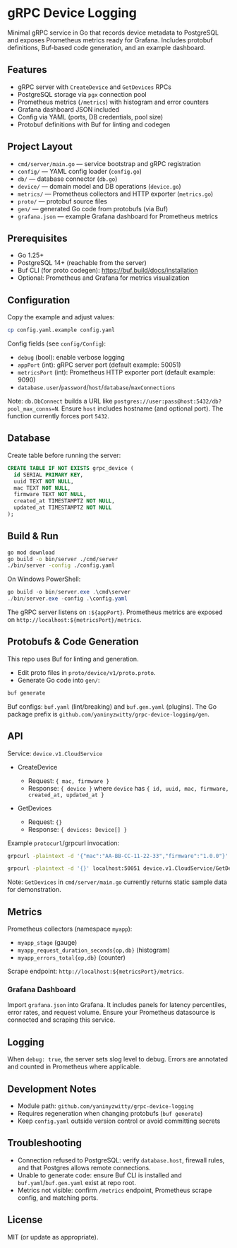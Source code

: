 # gRPC Device Logging

Minimal gRPC service in Go that records device metadata to PostgreSQL and exposes Prometheus metrics ready for Grafana. Includes protobuf definitions, Buf-based code generation, and an example dashboard.

## Features

- gRPC server with `CreateDevice` and `GetDevices` RPCs
- PostgreSQL storage via `pgx` connection pool
- Prometheus metrics (`/metrics`) with histogram and error counters
- Grafana dashboard JSON included
- Config via YAML (ports, DB credentials, pool size)
- Protobuf definitions with Buf for linting and codegen

## Project Layout

- `cmd/server/main.go` — service bootstrap and gRPC registration
- `config/` — YAML config loader (`config.go`)
- `db/` — database connector (`db.go`)
- `device/` — domain model and DB operations (`device.go`)
- `metrics/` — Prometheus collectors and HTTP exporter (`metrics.go`)
- `proto/` — protobuf source files
- `gen/` — generated Go code from protobufs (via Buf)
- `grafana.json` — example Grafana dashboard for Prometheus metrics

## Prerequisites

- Go 1.25+
- PostgreSQL 14+ (reachable from the server)
- Buf CLI (for proto codegen): https://buf.build/docs/installation
- Optional: Prometheus and Grafana for metrics visualization

## Configuration

Copy the example and adjust values:

```bash
cp config.yaml.example config.yaml
```

Config fields (see `config/Config`):

- `debug` (bool): enable verbose logging
- `appPort` (int): gRPC server port (default example: 50051)
- `metricsPort` (int): Prometheus HTTP exporter port (default example: 9090)
- `database.user`/`password`/`host`/`database`/`maxConnections`

Note: `db.DbConnect` builds a URL like `postgres://user:pass@host:5432/db?pool_max_conns=N`. Ensure `host` includes hostname (and optional port). The function currently forces port `5432`.

## Database

Create table before running the server:

```sql
CREATE TABLE IF NOT EXISTS grpc_device (
  id SERIAL PRIMARY KEY,
  uuid TEXT NOT NULL,
  mac TEXT NOT NULL,
  firmware TEXT NOT NULL,
  created_at TIMESTAMPTZ NOT NULL,
  updated_at TIMESTAMPTZ NOT NULL
);
```

## Build & Run

```bash
go mod download
go build -o bin/server ./cmd/server
./bin/server -config ./config.yaml
```

On Windows PowerShell:

```powershell
go build -o bin/server.exe .\cmd\server
./bin/server.exe -config .\config.yaml
```

The gRPC server listens on `:${appPort}`. Prometheus metrics are exposed on `http://localhost:${metricsPort}/metrics`.

## Protobufs & Code Generation

This repo uses Buf for linting and generation.

- Edit proto files in `proto/device/v1/proto.proto`.
- Generate Go code into `gen/`:

```bash
buf generate
```

Buf configs: `buf.yaml` (lint/breaking) and `buf.gen.yaml` (plugins). The Go package prefix is `github.com/yaninyzwitty/grpc-device-logging/gen`.

## API

Service: `device.v1.CloudService`

- CreateDevice

  - Request: `{ mac, firmware }`
  - Response: `{ device }` where `device` has `{ id, uuid, mac, firmware, created_at, updated_at }`

- GetDevices
  - Request: `{}`
  - Response: `{ devices: Device[] }`

Example `protocurl`/grpcurl invocation:

```bash
grpcurl -plaintext -d '{"mac":"AA-BB-CC-11-22-33","firmware":"1.0.0"}' localhost:50051 device.v1.CloudService/CreateDevice
```

```bash
grpcurl -plaintext -d '{}' localhost:50051 device.v1.CloudService/GetDevices
```

Note: `GetDevices` in `cmd/server/main.go` currently returns static sample data for demonstration.

## Metrics

Prometheus collectors (namespace `myapp`):

- `myapp_stage` (gauge)
- `myapp_request_duration_seconds{op,db}` (histogram)
- `myapp_errors_total{op,db}` (counter)

Scrape endpoint: `http://localhost:${metricsPort}/metrics`.

### Grafana Dashboard

Import `grafana.json` into Grafana. It includes panels for latency percentiles, error rates, and request volume. Ensure your Prometheus datasource is connected and scraping this service.

## Logging

When `debug: true`, the server sets slog level to debug. Errors are annotated and counted in Prometheus where applicable.

## Development Notes

- Module path: `github.com/yaninyzwitty/grpc-device-logging`
- Requires regeneration when changing protobufs (`buf generate`)
- Keep `config.yaml` outside version control or avoid committing secrets

## Troubleshooting

- Connection refused to PostgreSQL: verify `database.host`, firewall rules, and that Postgres allows remote connections.
- Unable to generate code: ensure Buf CLI is installed and `buf.yaml`/`buf.gen.yaml` exist at repo root.
- Metrics not visible: confirm `/metrics` endpoint, Prometheus scrape config, and matching ports.

## License

MIT (or update as appropriate).
